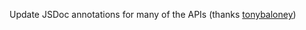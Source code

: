 Update JSDoc annotations for many of the APIs (thanks [tonybaloney](https://github.com/tonybaloney))
